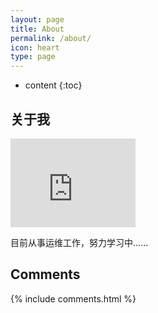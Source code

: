 ```yaml
---
layout: page
title: About
permalink: /about/
icon: heart
type: page
---
```


* content
{:toc}

## 关于我

<iframe src="https://githubbadge.appspot.com/lework?s=1" style="border: 0;height: 142px;width: 200px;overflow: hidden;" frameBorder="0"></iframe>

目前从事运维工作，努力学习中......

## Comments

{% include comments.html %}
